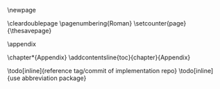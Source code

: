 \newpage

\cleardoublepage
\pagenumbering{Roman}
\setcounter{page}{\thesavepage}

\appendix

\chapter*{Appendix}
\addcontentsline{toc}{chapter}{Appendix}

\todo[inline]{reference tag/commit of implementation repo}
\todo[inline]{use abbreviation package}
